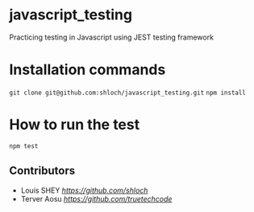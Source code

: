 # javascript_testing
Practicing testing in Javascript using JEST testing framework

# Installation commands
``` git clone git@github.com:shloch/javascript_testing.git ```
 ```npm install```

# How to run the test
```npm test```

## Contributors

- Louis SHEY _https://github.com/shloch_
- Terver Aosu _https://github.com/truetechcode_
